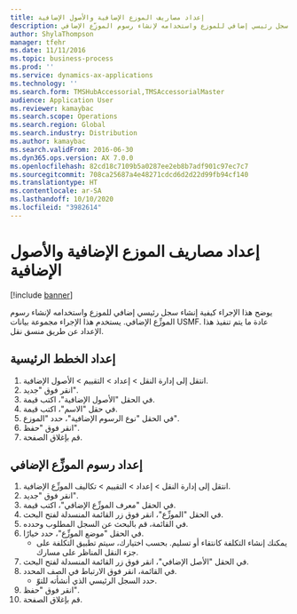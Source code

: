 ```yaml
---
title: إعداد مصاريف الموزع الإضافية والأصول الإضافية
description: يوضح هذا الإجراء كيفية إنشاء سجل رئيسي إضافي‬ للموزع واستخدامه لإنشاء رسوم الموزِّع الإضافي‬.
author: ShylaThompson
manager: tfehr
ms.date: 11/11/2016
ms.topic: business-process
ms.prod: ''
ms.service: dynamics-ax-applications
ms.technology: ''
ms.search.form: TMSHubAccessorial,TMSAccessorialMaster
audience: Application User
ms.reviewer: kamaybac
ms.search.scope: Operations
ms.search.region: Global
ms.search.industry: Distribution
ms.author: kamaybac
ms.search.validFrom: 2016-06-30
ms.dyn365.ops.version: AX 7.0.0
ms.openlocfilehash: 82cd18c7109b5a0287ee2eb8b7adf901c97ec7c7
ms.sourcegitcommit: 708ca25687a4e48271cdcd6d2d22d99fb94cf140
ms.translationtype: HT
ms.contentlocale: ar-SA
ms.lasthandoff: 10/10/2020
ms.locfileid: "3982614"
---
```

# <a name="set-up-hub-accessorial-charges-and-accessorial-masters"></a>إعداد مصاريف الموزع الإضافية والأصول الإضافية

[!include [banner](../../includes/banner.md)]

يوضح هذا الإجراء كيفية إنشاء سجل رئيسي إضافي‬ للموزع واستخدامه لإنشاء رسوم الموزِّع الإضافي‬. يستخدم هذا الإجراء مجموعة بيانات USMF. عادة ما يتم تنفيذ هذا الإعداد عن طريق منسق نقل.


## <a name="set-up-a-hub-master"></a>إعداد الخطط الرئيسية
1. انتقل إلى إدارة النقل > إعداد > التقييم‬ > الأصول الإضافية.
2. انقر فوق "جديد".
3. في الحقل "الأصول الإضافية‬"، اكتب قيمة.
4. في حقل "الاسم"، اكتب قيمة.
5. في الحقل "نوع الرسوم الإضافية‬"، حدد "الموزع".
6. انقر فوق "حفظ".
7. قم بإغلاق الصفحة.

## <a name="set-up-a-hub-accessorial-charge"></a>إعداد رسوم الموزِّع الإضافي‬
1. انتقل إلى إدارة النقل > إعداد > التقييم‬ > تكاليف الموزِّع الإضافية‬.
2. انقر فوق "جديد".
3. في الحقل "معرف الموزِّع الإضافي‬‬"، اكتب قيمة.
4. في الحقل "الموزِّع‬"، انقر فوق زر القائمة المنسدلة لفتح البحث.
5. في القائمة، قم بالبحث عن السجل المطلوب وحدده.
6. في الحقل "موضع الموزِّع‬"، حدد خيارًا.
    * يمكنك إنشاء التكلفة كانتقاء أو تسليم. بحسب اختيارك، سيتم تطبيق التكلفة على جزء النقل المناظر على مسارك.  
7. في الحقل "الأصل الإضافي‬‬"، انقر فوق زر القائمة المنسدلة لفتح البحث.
8. في القائمة، انقر فوق الارتباط في الصف المحدد.
    * حدد السجل الرئيسي الذي أنشأته للتوّ.  
9. انقر فوق "حفظ".
10. قم بإغلاق الصفحة.

